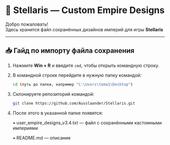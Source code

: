 # 🌌 Stellaris — Custom Empire Designs

Добро пожаловать!  
Здесь хранится файл сохранённых дизайнов империй для игры **Stellaris**

---

## 📥 Гайд по импорту файла сохранения

1. Нажмите **Win + R** и введите `cmd`, чтобы открыть командную строку.  
2. В командной строке перейдите в нужную папку командой:

   ```bash
   cd (путь до папки, например "C:\Users\tema1\Desktop")
   ```
3. Склонируете репозиторий командой:
   ```bash
   git clone https://github.com/Ausslaander/Stellaris.git
   ```
4. После этого в указанной папке появятся:

     • user_empire_designs_v3.4.txt — файл с сохранёнными кастомными империями

     • README.md — описание 
